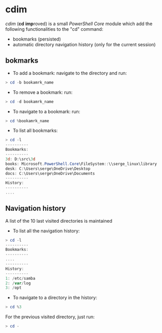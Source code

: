 # cdim 

*cdim* (**cd** **imp**roved) is a small *PowerShell Core* module which add the following functionalities to the "cd" command:
- bookmarks (persisted)
- automatic directory navigation history (only for the current session)

## bokmarks
- To add a bookmark: navigate to the directory and run:
```powershell
> cd -b bookamrk_name
```
- To remove a bookmark: run:
```powershell
> cd -d bookamrk_name
```
- To navigate to a bookmark: run:
```powershell
> cd %bookamrk_name
```
- To list all bookmarks:
```powershell
> cd -l
----------
Bookmarks:
----------
3d: D:\src\3d
books: Microsoft.PowerShell.Core\FileSystem::\\serge_linux\library
desk: C:\Users\serge\OneDrive\Desktop
docs: C:\Users\serge\OneDrive\Documents
----------
History:
----------
....
```

## Navigation history
A list of the 10 last visited directories is maintained
- To list all the navigation history:
```powershell
> cd -l
----------
Bookmarks:
----------
....
----------
History:
----------
1: /etc/samba
2: /var/log
3: /opt
```
- To navigate to a directory in the history:
```powershell
> cd %3
```
For the previous visited directory, just run:
```powershell
> cd -
```
